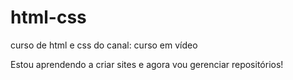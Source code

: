 # html-css
curso de html e css do canal: curso em vídeo


Estou aprendendo a criar sites  e agora vou gerenciar repositórios!
